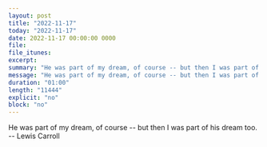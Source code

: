 ```yaml
---
layout: post
title: "2022-11-17"
today: "2022-11-17"
date: 2022-11-17 00:00:00 0000
file:
file_itunes:
excerpt:
summary: "He was part of my dream, of course -- but then I was part of his dream too. -- Lewis Carroll"
message: "He was part of my dream, of course -- but then I was part of his dream too. -- Lewis Carroll"
duration: "01:00"
length: "11444"
explicit: "no"
block: "no"
---
```

He was part of my dream, of course -- but then I was part of his dream too. -- Lewis Carroll

